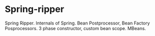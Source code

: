 # Spring-ripper
Spring Ripper. Internals of Spring. Bean Postprocessor, Bean Factory Posprocessors. 3 phase constructor, custom bean scope.
MBeans.
